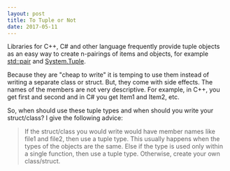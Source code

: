 ```yaml
---
layout: post
title: To Tuple or Not
date: 2017-05-11
---
```


Libraries for C++, C# and other language frequently provide tuple objects as an easy way to create n-pairings of items and objects, for example [std::pair](http://en.cppreference.com/w/cpp/utility/pair) and [System.Tuple](http://msdn.microsoft.com/en-us/library/system.tuple%28v=vs.110%29.aspx).

Because they are "cheap to write" it is temping to use them instead of writing a separate class or struct. But, they come with side effects. The names of the members are not very descriptive. For example, in C++, you get first and second and in C# you get Item1 and Item2, etc.

So, when should use these tuple types and when should you write your struct/class? I give the following advice:

> If the struct/class you would write would have member names like file1 and file2, then use a tuple type. This usually happens when the types of the objects are the same.
> Else if the type is used only within a single function, then use a tuple type.
> Otherwise, create your own class/struct.